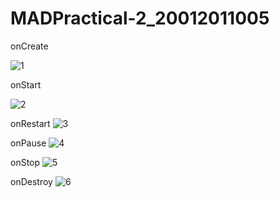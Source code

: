 # MADPractical-2_20012011005

onCreate



![1](https://user-images.githubusercontent.com/112560938/187692256-e7f5c2c9-8f0e-4cd1-94ad-c3fd73caa4fc.png)









onStart








![2](https://user-images.githubusercontent.com/112560938/187692390-67076ac5-2e85-4527-a493-e52df6656573.png)





















onRestart
![3](https://user-images.githubusercontent.com/112560938/187692482-110a8868-82ad-4990-b125-bba78be34367.png)


onPause
![4](https://user-images.githubusercontent.com/112560938/187692629-60f9c2a6-31f0-4a57-8bcd-34427baf46f4.png)


onStop
![5](https://user-images.githubusercontent.com/112560938/187692701-0b92ad62-0d6b-4c1c-a809-2058e2849b4c.png)

onDestroy
![6](https://user-images.githubusercontent.com/112560938/187692781-f77508a4-e69f-4836-b086-e95d12723978.png)


